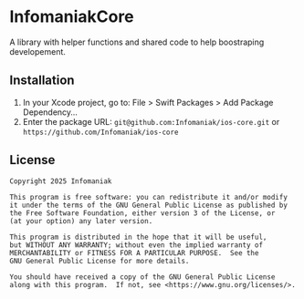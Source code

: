 # InfomaniakCore

A library with helper functions and shared code to help boostraping developement.

## Installation

1. In your Xcode project, go to: File > Swift Packages > Add Package Dependency…
2. Enter the package URL: `git@github.com:Infomaniak/ios-core.git` or `https://github.com/Infomaniak/ios-core`

## License

    Copyright 2025 Infomaniak

    This program is free software: you can redistribute it and/or modify
    it under the terms of the GNU General Public License as published by
    the Free Software Foundation, either version 3 of the License, or
    (at your option) any later version.

    This program is distributed in the hope that it will be useful,
    but WITHOUT ANY WARRANTY; without even the implied warranty of
    MERCHANTABILITY or FITNESS FOR A PARTICULAR PURPOSE.  See the
    GNU General Public License for more details.

    You should have received a copy of the GNU General Public License
    along with this program.  If not, see <https://www.gnu.org/licenses/>.
